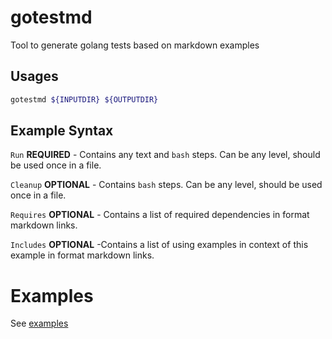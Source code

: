 # gotestmd

Tool to generate golang tests based on markdown examples

## Usages

```bash
gotestmd ${INPUTDIR} ${OUTPUTDIR}
```

## Example Syntax

`Run` **REQUIRED**  - Contains any text and `bash` steps. Can be any level, should be used once in a file. 

`Cleanup` **OPTIONAL** - Contains `bash` steps. Can be any level, should be used once in a file. 

`Requires` **OPTIONAL** - Contains a list of required dependencies in format markdown links.

`Includes` **OPTIONAL** -Contains a list of using examples in context of this example in format markdown links.


# Examples

See [examples](./examples)
